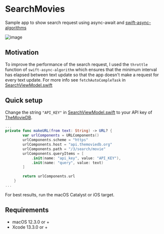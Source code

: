 # SearchMovies
Sample app to show search request using async-await and [swift-async-algorithms](https://github.com/apple/swift-async-algorithms)

![image](.assets/search.gif)

## Motivation

To improve the performance of the search request, I used the `throttle` function of `swift-async-algorithm` which ensures that the minimum interval has elapsed between text update so that the app doesn't make a request for every text update. For more info see `fetchAutoCompleTask` in [SearchViewModel.swift](Shared/ViewModel/SearchViewModel.swift)

## Quick setup

Change the string `"API_KEY"` in [SearchViewModel.swift](Shared/ViewModel/SearchViewModel.swift) to your API key of [TheMovieDB](https://developers.themoviedb.org/3/getting-started/introduction).

```swift 
...
private func makeURL(from text: String) -> URL? {
        var urlComponents = URLComponents()
        urlComponents.scheme = "https"
        urlComponents.host = "api.themoviedb.org"
        urlComponents.path = "/3/search/movie"
        urlComponents.queryItems = [
            .init(name: "api_key", value: "API_KEY"),
            .init(name: "query", value: text)
        ]
        
        return urlComponents.url
    }
...
```

For best results, run the macOS Catalyst or iOS target.

## Requirements

- macOS 12.3.0 or +
- Xcode 13.3.0 or +
